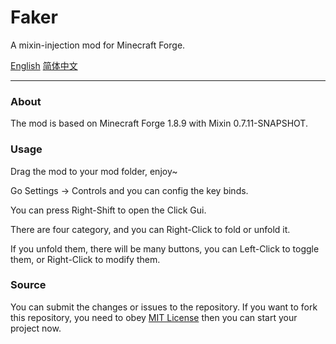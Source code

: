# Faker

A mixin-injection mod for Minecraft Forge.

[English]() [简体中文](README-zh_CN.md)

---

### About

The mod is based on Minecraft Forge 1.8.9 with Mixin 0.7.11-SNAPSHOT.

### Usage

Drag the mod to your mod folder, enjoy~

Go Settings -> Controls and you can config the key binds.

You can press Right-Shift to open the Click Gui.

There are four category, and you can Right-Click to fold or unfold it.

If you unfold them, there will be many buttons, you can Left-Click to toggle them, or Right-Click to modify them.

### Source

You can submit the changes or issues to the repository. If you want to fork this repository, you need to obey [MIT License](LICENSE) then you can start your project now.